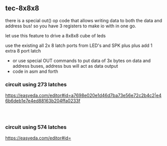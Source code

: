 ## tec-8x8x8

there is a special out() op code that allows writing data to both the data and address bus!
so you have 3 registers to make io with in one go.

let use this feature to drive a 8x8x8 cube of leds


use the existing all 2x 8 latch ports from LED's and SPK plus plus add 1 extra 8 port latch 
* or use special OUT commands to put data of 3x bytes on data and address buses, address bus will act as data output
* code in asm and forth 



### circuit using 273 latches

https://easyeda.com/editor#id=a7698e020e1d46d7ba73e56e72c2b4c2|e46b6deb1e7e4ed88163b204ffa0233f

![]()

![]()

![]()

### circuit using 574 latches

https://easyeda.com/editor#id=

![]()

![]()

![]()
